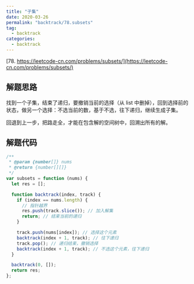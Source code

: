 ```yaml
---
title: "子集"
date: 2020-03-26
permalink: "backtrack/78.subsets"
tag:
  - backtrack
categories:
  - backtrack
---
```


[78. https://leetcode-cn.com/problems/subsets/](https://leetcode-cn.com/problems/subsets/)

## 解题思路

找到一个子集，结束了递归，要撤销当前的选择（从 list 中删掉），回到选择前的状态，做另一个选择：不选当前的数，基于不选，往下递归，继续生成子集。

回退到上一步，把路走全，才能在包含解的空间树中，回溯出所有的解。

## 解题代码

```js
/**
 * @param {number[]} nums
 * @return {number[][]}
 */
var subsets = function (nums) {
  let res = [];

  function backtrack(index, track) {
    if (index == nums.length) {
      // 指针越界
      res.push(track.slice()); // 加入解集
      return; // 结束当前的递归
    }

    track.push(nums[index]); // 选择这个元素
    backtrack(index + 1, track); // 往下递归
    track.pop(); // 递归结束，撤销选择
    backtrack(index + 1, track); // 不选这个元素，往下递归
  }

  backtrack(0, []);
  return res;
};
```
